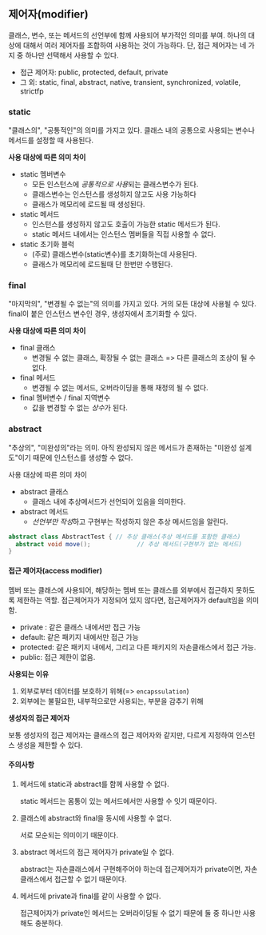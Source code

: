 ## 제어자(modifier)

클래스, 변수, 또는 메서드의 선언부에 함께 사용되어 부가적인 의미를 부여. 하나의 대상에 대해서 여러 제어자를 조합하여 사용하는 것이 가능하다. 단, 접근 제어자는 네 가지 중 하나만 선택해서 사용할 수 있다.

- 접근 제어자: public, protected, default, private
- 그 외: static, final, abstract, native, transient, synchronized, volatile, strictfp

### static

"클래스의", "공통적인"의 의미를 가지고 있다.  클래스 내의 공통으로 사용되는 변수나 메서드를 설정할 때 사용된다.

**사용 대상에 따른 의미 차이**

- static 멤버변수
  - 모든 인스턴스에 *공통적으로 사용*되는 클래스변수가 된다.
  - 클래스변수는 인스턴스를 생성하지 않고도 사용 가능하다
  - 클래스가 메모리에 로드될 때 생성된다.
- static 메서드
  - 인스턴스를 생성하지 않고도 호출이 가능한 static 메서드가 된다.
  - static 메서드 내에서는 인스턴스 멤버들을 직접 사용할 수 없다.
- static 초기화 블럭
  - (주로) 클래스변수(static변수)를 초기화하는데 사용된다.
  - 클래스가 메모리에 로드될때 단 한번만 수행된다. 



### final

"마지막의", "변경될 수 없는"의 의미를 가지고 있다. 거의 모든 대상에 사용될 수 있다. final이 붙은 인스턴스 변수인 경우, 생성자에서 초기화할 수 있다.

**사용 대상에 따른 의미 차이**

- final 클래스
  - 변경될 수 없는 클래스, 확장될 수 없는 클래스 => 다른 클래스의 조상이 될 수 없다.
- final 메서드
  - 변경될 수 없는 메서드, 오버라이딩을 통해 재정의 될 수 없다.
- final 멤버변수 / final 지역변수
  - 값을 변경할 수 없는 *상수*가 된다.



### abstract

"추상의", "미완성의"라는 의미. 아직 완성되지 않은 메서드가 존재하는 "미완성 설계도"이기 때문에 인스턴스를 생성할 수 없다.

사용 대상에 따른 의미 차이

- abstract 클래스
  - 클래스 내에 추상메서드가 선언되어 있음을 의미한다.
- abstract 메서드
  - *선언부만 작성*하고 구현부는 작성하지 않은 추상 메서드임을 알린다.

```java
abstract class AbstractTest { // 추상 클래스(추상 메서드를 포함한 클래스)
  abstract void move(); 			// 추상 메서드(구현부가 없는 메서드)
} 
```





#### 접근 제어자(access modifier)

멤버 또는 클래스에 사용되어, 해당하는 멤버 또는 클래스를 외부에서 접근하지 못하도록 제한하는 역할. 접근제어자가 지정되어 있지 않다면, 접근제어자가 default임을 의미함.

- private : 같은 클래스 내에서만 접근 가능
- default: 같은 패키지 내에서만 접근 가능
- protected: 같은 패키지 내에서, 그리고 다른 패키지의 자손클래스에서 접근 가능.
- public: 접근 제한이 없음.

**사용되는 이유**

1. 외부로부터 데이터를 보호하기 위해(=> `encapssulation`)
2. 외부에는 불필요한, 내부적으로만 사용되는, 부분을 감추기 위해

**생성자의 접근 제어자**

보통 생성자의 접근 제어자는 클래스의 접근 제어자와 같지만, 다르게 지정하여 인스턴스 생성을 제한할 수 있다.



#### 주의사항

1. 메서드에 static과 abstract를 함께 사용할 수 없다.

   static 메서드는 몸통이 있는 메서드에서만 사용할 수 잇기 때문이다.

2. 클래스에 abstract와 final을 동시에 사용할 수 없다.

   서로 모순되는 의미이기 때문이다.

3. abstract 메서드의 접근 제어자가 private일 수 없다.

   abstract는 자손클래스에서 구현해주어야 하는데 접근제어자가 private이면, 자손클래스에서 접근할 수 없기 때문이다.

4. 메서드에 private과 final를 같이 사용할 수 없다.

   접근제어자가 private인 메서드는 오버라이딩될 수 없기 때문에 둘 중 하나만 사용해도 충분하다.